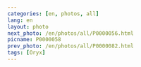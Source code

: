 ```yaml
---
categories: [en, photos, all]
lang: en
layout: photo
next_photo: /en/photos/all/P0000056.html
picname: P0000058
prev_photo: /en/photos/all/P0000082.html
tags: [Oryx]
---
```

